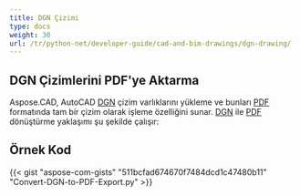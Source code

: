 ```yaml
---
title: DGN Çizimi
type: docs
weight: 30
url: /tr/python-net/developer-guide/cad-and-bim-drawings/dgn-drawing/
---
```


## **DGN Çizimlerini PDF'ye Aktarma**

Aspose.CAD, AutoCAD [DGN](https://docs.fileformat.com/cad/dgn/) çizim varlıklarını yükleme ve bunları [PDF](https://docs.fileformat.com/pdf/) formatında tam bir çizim olarak işleme özelliğini sunar. [DGN](https://docs.fileformat.com/cad/dgn/) ile [PDF](https://docs.fileformat.com/pdf/) dönüştürme yaklaşımı şu şekilde çalışır:

## Örnek Kod

{{< gist "aspose-com-gists" "511bcfad674670f7484dcd1c47480b11" "Convert-DGN-to-PDF-Export.py" >}}
